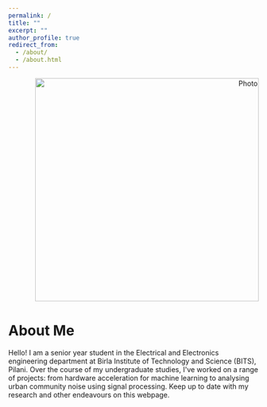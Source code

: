 ```yaml
---
permalink: /
title: ""
excerpt: ""
author_profile: true
redirect_from: 
  - /about/
  - /about.html
---
```

<p align="right">
  <img src="https://akulmalhotra.github.io/files/IMG_0402.jpg?raw=true" alt="Photo" style="width: 450px;"/> 
</p>

# About Me
Hello! I am a senior year student in the Electrical and Electronics engineering department at Birla Institute of Technology and Science (BITS), Pilani. Over the course of my undergraduate studies, I've worked on a range of projects: from hardware acceleration for machine learning to analysing urban community noise using signal processing. Keep up to date with my research and other endeavours on this webpage.

